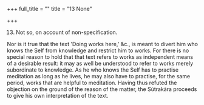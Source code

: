 +++
full_title = ""
title = "13 None"

+++


13. Not so, on account of non-specification.

Nor is it true that the text 'Doing works here,' &c., is meant to divert him who knows the Self from knowledge and restrict him to works. For there is no special reason to hold that that text refers to works as independent means of a desirable result: it may as well be understood to refer to works merely subordinate to knowledge. As he who knows the Self has to practise meditation as long as he lives, he may also have to practise, for the same period, works that are helpful to meditation. Having thus refuted the objection on the ground of the reason of the matter, the Sūtrakāra proceeds to give his own interpretation of the text.

